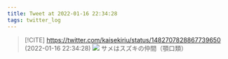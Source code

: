 ```yaml
---
title: Tweet at 2022-01-16 22:34:28
tags: twitter_log
---
```


> [!CITE] https://twitter.com/kaisekiriu/status/1482707828867739650 (2022-01-16 22:34:28)
> ![](https://twitter.com/kaisekiriu/status/1482707828867739650)
> サメはスズキの仲間（顎口類）
